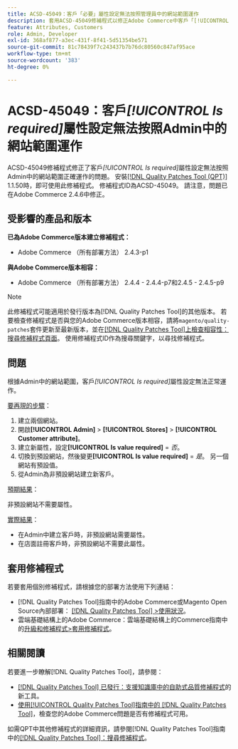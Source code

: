 ```yaml
---
title: ACSD-45049：客戶「必要」屬性設定無法按照管理員中的網站範圍運作
description: 套用ACSD-45049修補程式以修正Adobe Commerce中客戶「[!UICONTROL Is required]」屬性未依照Admin中的網站範圍正確覆寫的問題。
feature: Attributes, Customers
role: Admin, Developer
exl-id: 368af877-a3ec-431f-8f41-5d51354be571
source-git-commit: 81c78439f7c243437b7b76dc80560c847af95ace
workflow-type: tm+mt
source-wordcount: '383'
ht-degree: 0%

---
```


# ACSD-45049：客戶&#x200B;*[!UICONTROL Is required]*&#x200B;屬性設定無法按照Admin中的網站範圍運作

ACSD-45049修補程式修正了客戶&#x200B;*[!UICONTROL Is required]*&#x200B;屬性設定無法按照Admin中的網站範圍正確運作的問題。 安裝[[!DNL Quality Patches Tool (QPT)]](/help/tools/quality-patches-tool/usage.md) 1.1.50時，即可使用此修補程式。 修補程式ID為ACSD-45049。 請注意，問題已在Adobe Commerce 2.4.6中修正。

## 受影響的產品和版本

**已為Adobe Commerce版本建立修補程式：**

* Adobe Commerce （所有部署方法） 2.4.3-p1

**與Adobe Commerce版本相容：**

* Adobe Commerce （所有部署方法） 2.4.4 - 2.4.4-p7和2.4.5 - 2.4.5-p9

>[!NOTE]
>
>此修補程式可能適用於發行版本為[!DNL Quality Patches Tool]的其他版本。 若要檢查修補程式是否與您的Adobe Commerce版本相容，請將`magento/quality-patches`套件更新至最新版本，並在[[!DNL Quality Patches Tool]上檢查相容性：搜尋修補程式頁面](https://experienceleague.adobe.com/tools/commerce-quality-patches/index.html)。 使用修補程式ID作為搜尋關鍵字，以尋找修補程式。

## 問題

根據Admin中的網站範圍，客戶&#x200B;*[!UICONTROL Is required]*&#x200B;屬性設定無法正常運作。

<u>要再現的步驟</u>：

1. 建立兩個網站。
1. 開啟&#x200B;**[!UICONTROL Admin]** > **[!UICONTROL Stores]** > **[!UICONTROL Customer attribute]**。
1. 建立新屬性，設定&#x200B;**[!UICONTROL Is value required]** = *否*。
1. 切換到預設網站，然後變更&#x200B;**[!UICONTROL Is value required]** = *是*。 另一個網站有預設值。
1. 從Admin為非預設網站建立新客戶。

<u>預期結果</u>：

非預設網站不需要屬性。

<u>實際結果</u>：

* 在Admin中建立客戶時，非預設網站需要屬性。
* 在店面註冊客戶時，非預設網站不需要此屬性。

## 套用修補程式

若要套用個別修補程式，請根據您的部署方法使用下列連結：

* [!DNL Quality Patches Tool]指南中的Adobe Commerce或Magento Open Source內部部署： [[!DNL Quality Patches Tool] >使用狀況](/help/tools/quality-patches-tool/usage.md)。
* 雲端基礎結構上的Adobe Commerce：雲端基礎結構上的Commerce指南中的[升級和修補程式>套用修補程式](https://experienceleague.adobe.com/docs/commerce-cloud-service/user-guide/develop/upgrade/apply-patches.html)。

## 相關閱讀

若要進一步瞭解[!DNL Quality Patches Tool]，請參閱：

* [[!DNL Quality Patches Tool] 已發行：支援知識庫中的自助式品質修補程式](https://experienceleague.adobe.com/en/docs/commerce-knowledge-base/kb/announcements/commerce-announcements/magento-quality-patches-released-new-tool-to-self-serve-quality-patches)的新工具。
* [使用[!UICONTROL Quality Patches Tool]指南中的 [!DNL Quality Patches Tool]](/help/tools/quality-patches-tool/patches-available-in-qpt/check-patch-for-magento-issue-with-magento-quality-patches.md)，檢查您的Adobe Commerce問題是否有修補程式可用。


如需QPT中其他修補程式的詳細資訊，請參閱[!DNL Quality Patches Tool]指南中的[[!DNL Quality Patches Tool]：搜尋修補程式](https://experienceleague.adobe.com/tools/commerce-quality-patches/index.html)。
